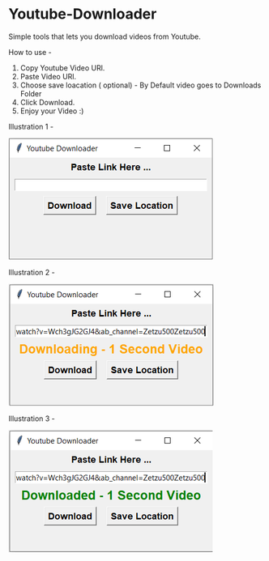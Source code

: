 # Youtube-Downloader
Simple tools that lets you download videos from Youtube.

How to use -
1. Copy Youtube Video URl.
2. Paste Video URl.
3. Choose save loacation ( optional) - By Default video goes to Downloads Folder
4. Click Download.
5. Enjoy your Video :)

Illustration 1 -

![](https://github.com/milannzz/Youtube-Downloader/blob/main/Images/Dex1.png)

Illustration 2 -

![](https://github.com/milannzz/Youtube-Downloader/blob/main/Images/Dex2.png)

Illustration 3 -

![](https://github.com/milannzz/Youtube-Downloader/blob/main/Images/Dex3.png)
